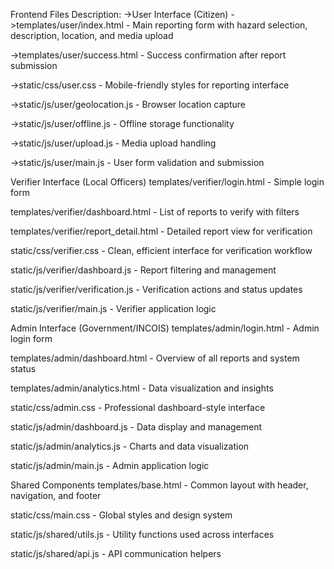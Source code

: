 Frontend Files Description:
->User Interface (Citizen)
->templates/user/index.html - Main reporting form with hazard selection, description, location, and media upload

->templates/user/success.html - Success confirmation after report submission

->static/css/user.css - Mobile-friendly styles for reporting interface

->static/js/user/geolocation.js - Browser location capture

->static/js/user/offline.js - Offline storage functionality

->static/js/user/upload.js - Media upload handling

->static/js/user/main.js - User form validation and submission



Verifier Interface (Local Officers)
templates/verifier/login.html - Simple login form

templates/verifier/dashboard.html - List of reports to verify with filters

templates/verifier/report_detail.html - Detailed report view for verification

static/css/verifier.css - Clean, efficient interface for verification workflow

static/js/verifier/dashboard.js - Report filtering and management

static/js/verifier/verification.js - Verification actions and status updates

static/js/verifier/main.js - Verifier application logic



Admin Interface (Government/INCOIS)
templates/admin/login.html - Admin login form

templates/admin/dashboard.html - Overview of all reports and system status

templates/admin/analytics.html - Data visualization and insights

static/css/admin.css - Professional dashboard-style interface

static/js/admin/dashboard.js - Data display and management

static/js/admin/analytics.js - Charts and data visualization

static/js/admin/main.js - Admin application logic



Shared Components
templates/base.html - Common layout with header, navigation, and footer

static/css/main.css - Global styles and design system

static/js/shared/utils.js - Utility functions used across interfaces

static/js/shared/api.js - API communication helpers